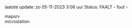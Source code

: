 laatste update: 
zo 05-11-2023  3:06   uur 
Status: FAALT - fout - 
<div class="service R">mapsrv</div><div class="service Y">microstation</div>